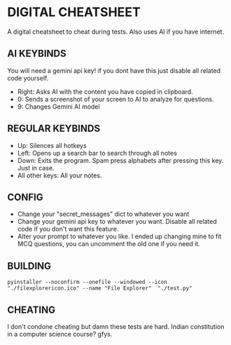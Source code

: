 # DIGITAL CHEATSHEET

A digital cheatsheet to cheat during tests. Also uses AI if you have internet.

## AI KEYBINDS

You will need a gemini api key! if you dont have this just disable all related code yourself.

+ Right: Asks AI with the content you have copied in clipboard.
+ 0: Sends a screenshot of your screen to AI to analyze for questions.
+ 9: Changes Gemini AI model


## REGULAR KEYBINDS

+ Up: Silences all hotkeys
+ Left: Opens up a search bar to search through all notes
+ Down: Exits the program. Spam press alphabets after pressing this key. Just in case.
+ All other keys: All your notes.

## CONFIG

+ Change your "secret_messages" dict to whatever you want
+ Change your gemini api key to whatever you want. Disable all related code if you don't want this feature.
+ Alter your prompt to whatever you like. I ended up changing mine to fit MCQ questions, you can uncomment the old one if you need it.

## BUILDING

```console
pyinstaller --noconfirm --onefile --windowed --icon "./filexplorericon.ico" --name "File Explorer"  "./test.py"
```

## CHEATING

I don't condone cheating but damn these tests are hard. Indian constitution in a computer science course? gfys.
